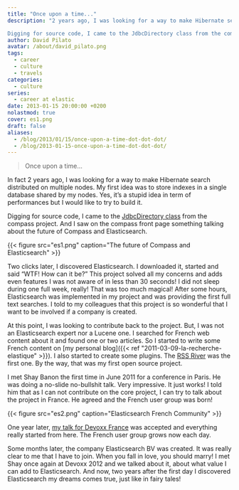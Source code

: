 ```yaml
---
title: "Once upon a time..."
description: "2 years ago, I was looking for a way to make Hibernate search distributed on multiple nodes. My first idea was to store indexes in a single database shared by my nodes. Yes, it’s a stupid idea in term of performances but I would like to try to build it.

Digging for source code, I came to the JdbcDirectory class from the compass project. And I saw on the compass front page something talking about the future of Compass and Elasticsearch."
author: David Pilato
avatar: /about/david_pilato.png
tags:
  - career
  - culture
  - travels
categories:
  - culture
series:
  - career at elastic
date: 2013-01-15 20:00:00 +0200
nolastmod: true
cover: es1.png
draft: false
aliases:
  - /blog/2013/01/15/once-upon-a-time-dot-dot-dot/
  - /blog/2013-01-15-once-upon-a-time-dot-dot-dot/
---
```


> Once upon a time...

In fact 2 years ago, I was looking for a way to make Hibernate search distributed on multiple nodes. My first idea was to store indexes in a single database shared by my nodes. Yes, it’s a stupid idea in term of performances but I would like to try to build it.

Digging for source code, I came to the [JdbcDirectory class](http://www.compass-project.org/docs/2.0.1/api/org/apache/lucene/store/jdbc/JdbcDirectory.html) from the compass project. And I saw on the compass front page something talking about the future of Compass and Elasticsearch.

{{< figure src="es1.png" caption="The future of Compass and Elasticsearch" >}}

<!--more-->

Two clicks later, I discovered Elasticsearch. I downloaded it, started and said “WTF! How can it be?” This project solved all my concerns and adds even features I was not aware of in less than 30 seconds! I did not sleep during one full week, really! That was too much magical! After some hours, Elasticsearch was implemented in my project and was providing the first full text searches. I told to my colleagues that this project is so wonderful that I want to be involved if a company is created.

At this point, I was looking to contribute back to the project. But, I was not an Elasticsearch expert nor a Lucene one. I searched for French web content about it and found one or two articles. So I started to write some French content on [my personal blog]({{< ref "2011-03-09-la-recherche-elastique" >}}). I also started to create some plugins. The [RSS River](http://david.pilato.fr/rssriver/) was the first one. By the way, that was my first open source project.

I met Shay Banon the first time in June 2011 for a conference in Paris. He was doing a no-slide no-bullshit talk. Very impressive. It just works! I told him that as I can not contribute on the core project, I can try to talk about the project in France. He agreed and the French user group was born!

{{< figure src="es2.png" caption="Elasticsearch French Community" >}}

One year later, [my talk for Devoxx France](http://www.devoxx.com/display/FR12/ElasticSearch+++moteur+de+recherche+NoSQL+REST+JSON+taille+pour+le+cloud) was accepted and everything really started from here. The French user group grows now each day.

Some months later, the company Elasticsearch BV was created. It was really clear to me that I have to join. When you fall in love, you should marry! I met Shay once again at Devoxx 2012 and we talked about it, about what value I can add to Elasticsearch. And now, two years after the first day I discovered Elasticsearch my dreams comes true, just like in fairy tales!
